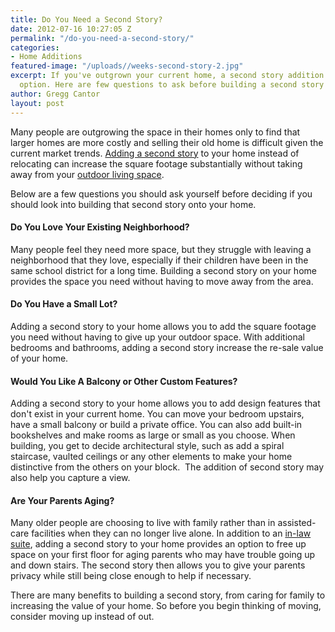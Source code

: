 ```yaml
---
title: Do You Need a Second Story?
date: 2012-07-16 10:27:05 Z
permalink: "/do-you-need-a-second-story/"
categories:
- Home Additions
featured-image: "/uploads//weeks-second-story-2.jpg"
excerpt: If you've outgrown your current home, a second story addition can be a great
  option. Here are few questions to ask before building a second story in San Diego.
author: Gregg Cantor
layout: post
---
```


Many people are outgrowing the space in their homes only to find that larger homes are more costly and selling their old home is difficult given the current market trends. [Adding a second story](/san-diego-second-story-addition) to your home instead of relocating can increase the square footage substantially without taking away from your [outdoor living space](/san-diego-outdoor-living-space-design).

Below are a few questions you should ask yourself before deciding if you should look into building that second story onto your home.

#### Do You Love Your Existing Neighborhood?

Many people feel they need more space, but they struggle with leaving a neighborhood that they love, especially if their children have been in the same school district for a long time. Building a second story on your home provides the space you need without having to move away from the area.

#### Do You Have a Small Lot?

Adding a second story to your home allows you to add the square footage you need without having to give up your outdoor space. With additional bedrooms and bathrooms, adding a second story increase the re-sale value of your home.

#### Would You Like A Balcony or Other Custom Features?

Adding a second story to your home allows you to add design features that don't exist in your current home. You can move your bedroom upstairs, have a small balcony or build a private office. You can also add built-in bookshelves and make rooms as large or small as you choose. When building, you get to decide architectural style, such as add a spiral staircase, vaulted ceilings or any other elements to make your home distinctive from the others on your block.  The addition of second story may also help you capture a view.

#### Are Your Parents Aging?

Many older people are choosing to live with family rather than in assisted-care facilities when they can no longer live alone. In addition to an [in-law suite](/san-diego-in-law-suites), adding a second story to your home provides an option to free up space on your first floor for aging parents who may have trouble going up and down stairs. The second story then allows you to give your parents privacy while still being close enough to help if necessary.

There are many benefits to building a second story, from caring for family to increasing the value of your home. So before you begin thinking of moving, consider moving up instead of out.
